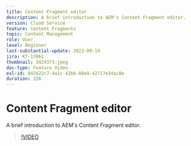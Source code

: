 ```yaml
---
title: Content Fragment editor
description: A brief introduction to AEM's Content Fragment editor.
version: Cloud Service
feature: Content Fragments
topic: Content Management
role: User
level: Beginner
last-substantial-update: 2023-09-19
jira: KT-13961
thumbnail: 3424373.jpeg
doc-type: Feature Video
exl-id: 842622c7-4a1c-42bb-88e9-42717e3dac8e
duration: 226
---
```

# Content Fragment editor

A brief introduction to AEM's Content Fragment editor.

>[!VIDEO](https://video.tv.adobe.com/v/3424373/?learn=on)
